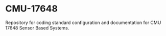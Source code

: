 # CMU-17648
Repository for coding standard configuration and documentation for CMU 17648 Sensor Based Systems.
